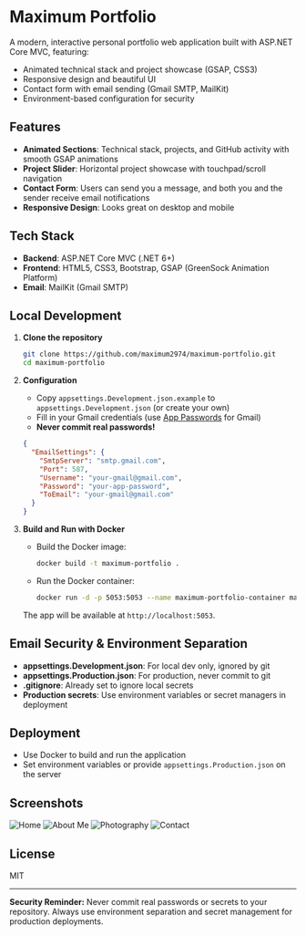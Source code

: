 # Maximum Portfolio

A modern, interactive personal portfolio web application built with ASP.NET Core MVC, featuring:
- Animated technical stack and project showcase (GSAP, CSS3)
- Responsive design and beautiful UI
- Contact form with email sending (Gmail SMTP, MailKit)
- Environment-based configuration for security

## Features
- **Animated Sections**: Technical stack, projects, and GitHub activity with smooth GSAP animations
- **Project Slider**: Horizontal project showcase with touchpad/scroll navigation
- **Contact Form**: Users can send you a message, and both you and the sender receive email notifications
- **Responsive Design**: Looks great on desktop and mobile

## Tech Stack
- **Backend**: ASP.NET Core MVC (.NET 6+)
- **Frontend**: HTML5, CSS3, Bootstrap, GSAP (GreenSock Animation Platform)
- **Email**: MailKit (Gmail SMTP)

## Local Development

1. **Clone the repository**
   ```bash
   git clone https://github.com/maximum2974/maximum-portfolio.git
   cd maximum-portfolio
   ```

2. **Configuration**
   - Copy `appsettings.Development.json.example` to `appsettings.Development.json` (or create your own)
   - Fill in your Gmail credentials (use [App Passwords](https://support.google.com/accounts/answer/185833?hl=en) for Gmail)
   - **Never commit real passwords!**

   ```json
   {
     "EmailSettings": {
       "SmtpServer": "smtp.gmail.com",
       "Port": 587,
       "Username": "your-gmail@gmail.com",
       "Password": "your-app-password",
       "ToEmail": "your-gmail@gmail.com"
     }
   }
   ```

3. **Build and Run with Docker**
   - Build the Docker image:
     ```bash
     docker build -t maximum-portfolio .
     ```
   - Run the Docker container:
     ```bash
     docker run -d -p 5053:5053 --name maximum-portfolio-container maximum-portfolio
     ```
   The app will be available at `http://localhost:5053`.

## Email Security & Environment Separation
- **appsettings.Development.json**: For local dev only, ignored by git
- **appsettings.Production.json**: For production, never commit to git
- **.gitignore**: Already set to ignore local secrets
- **Production secrets**: Use environment variables or secret managers in deployment

## Deployment
- Use Docker to build and run the application
- Set environment variables or provide `appsettings.Production.json` on the server

## Screenshots
![Home](https://raw.githubusercontent.com/maximum2974/markdown-image/develop/image-20250523162356293.png)
![About Me](https://raw.githubusercontent.com/maximum2974/markdown-image/develop/image-20250523162427505.png)
![Photography](https://raw.githubusercontent.com/maximum2974/markdown-image/develop/image-20250523162452457.png)
![Contact](https://raw.githubusercontent.com/maximum2974/markdown-image/develop/image-20250523162536896.png)

## License
MIT

---

**Security Reminder:** Never commit real passwords or secrets to your repository. Always use environment separation and secret management for production deployments. 